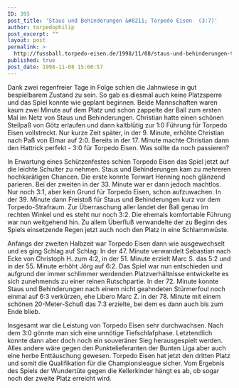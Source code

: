 ```yaml
---
ID: 395
post_title: 'Staus und Behinderungen &#8211; Torpedo Eisen  (3:7)'
author: torpedophilip
post_excerpt: ""
layout: post
permalink: >
  http://fussball.torpedo-eisen.de/1998/11/08/staus-und-behinderungen-torpedo-eisen-37/
published: true
post_date: 1998-11-08 15:00:57
---
```

Dank zwei regenfreier Tage in Folge schien die Jahnwiese in gut bespielbarem Zustand zu sein. So gab es diesmal auch keine Platzsperre und das Spiel konnte wie geplant beginnen. Beide Mannschaften waren kaum zwei Minute auf dem Platz und schon zappelte der Ball zum ersten Mal im Netz von Staus und Behinderungen. Christian hatte einen schönen Steilpaß von Götz erlaufen und dann kaltblütig zur 1:0 Führung für Torpedo Eisen vollstreckt. Nur kurze Zeit später, in der 9. Minute, erhöhte Christian nach Paß von Elmar auf 2:0. Bereits in der 17. Minute machte Christian dann den Hattrick perfekt - 3:0 für Torpedo Eisen. Was sollte da noch passieren?

In Erwartung eines Schützenfestes schien Torpedo Eisen das Spiel jetzt auf die leichte Schulter zu nehmen. Staus und Behinderungen kam zu mehreren hochkarätigen Chancen. Die erste konnte Torwart Henning noch glänzend parieren. Bei der zweiten in der 33. Minute war er dann jedoch machtlos. Nur noch 3:1, aber kein Grund für Torpedo Eisen, schon aufzuwachen. In der 39. Minute dann Freistoß für Staus und Behinderungen kurz vor dem Torpedo-Strafraum. Zur Überraschung aller landet der Ball genau im rechten Winkel und es steht nur noch 3:2. Die ehemals komfortable Führung war nun weitgehend hin. Zu allem Überfluß verwandelte der zu Beginn des Spiels einsetzende Regen jetzt auch noch den Platz in eine Schlammwüste.

Anfangs der zweiten Halbzeit war Torpedo Eisen dann wie ausgewechselt und es ging Schlag auf Schlag: In der 47. Minute verwandelt Sebastian nach Ecke von Christoph H. zum 4:2, in der 51. Minute erzielt Marc S. das 5:2 und in der 55. Minute erhöht Jörg auf 6:2. Das Spiel war nun entschieden und aufgrund der immer schlimmer werdenden Platzverhältnisse entwickelte es sich zunehmends zu einer reinen Rutschpartie. In der 72. Minute konnte Staus und Behinderungen nach einem nicht geahndeten Stürmerfoul noch einmal auf 6:3 verkürzen, ehe Libero Marc Z. in der 78. Minute mit einem schönen 20-Meter-Schuß das 7:3 erzielte, bei dem es dann auch bis zum Ende blieb.

Insgesamt war die Leistung von Torpedo Eisen sehr durchwachsen. Nach dem 3:0 gönnte man sich eine unnötige Tiefschlafphase. Letztendlich konnte dann aber doch noch ein souveräner Sieg herausgespielt werden. Alles andere wäre gegen den Punktelieferanten der Bunten Liga aber auch eine herbe Enttäuschung gewesen. Torpedo Eisen hat jetzt den dritten Platz und somit die Qualifikation für die Championsleague sicher. Vom Ergebnis des Spiels der Wundertüte gegen die Kellerkinder hängt es ab, ob sogar noch der zweite Platz erreicht wird.